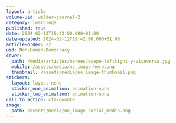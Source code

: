 ```yaml
---
layout: article
volume-uid: wilder-journal-2
category: learnings
published: true
date: 2024-02-12T19:42:00.000+01:00
date-updated: 2024-02-12T19:42:00.000+01:00
article-order: 22
uid: Non-Human-Democracy
cover:
  path: /media/articles/heroes/esepe-lefttight-y-viceversa.jpg
  mobile: /assets/media/no_image-hero.png
  thumbnail: /assets/media/no_image-thumbnail.png
stickers:
  layout: layout-none
  sticker_one_animation: animation-none
  sticker_two_animation: animation-none
call_to_action: cta-donate
image:
  path: /assets/media/no_image-social_media.png
---
```

